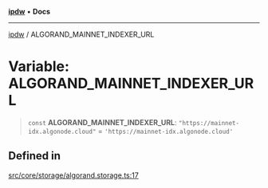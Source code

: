 [**ipdw**](../README.md) • **Docs**

***

[ipdw](../globals.md) / ALGORAND\_MAINNET\_INDEXER\_URL

# Variable: ALGORAND\_MAINNET\_INDEXER\_URL

> `const` **ALGORAND\_MAINNET\_INDEXER\_URL**: `"https://mainnet-idx.algonode.cloud"` = `'https://mainnet-idx.algonode.cloud'`

## Defined in

[src/core/storage/algorand.storage.ts:17](https://github.com/humandataincome/ipdw/blob/cffd44f47ee394d38eaa57c50e77342565775d5e/src/core/storage/algorand.storage.ts#L17)

